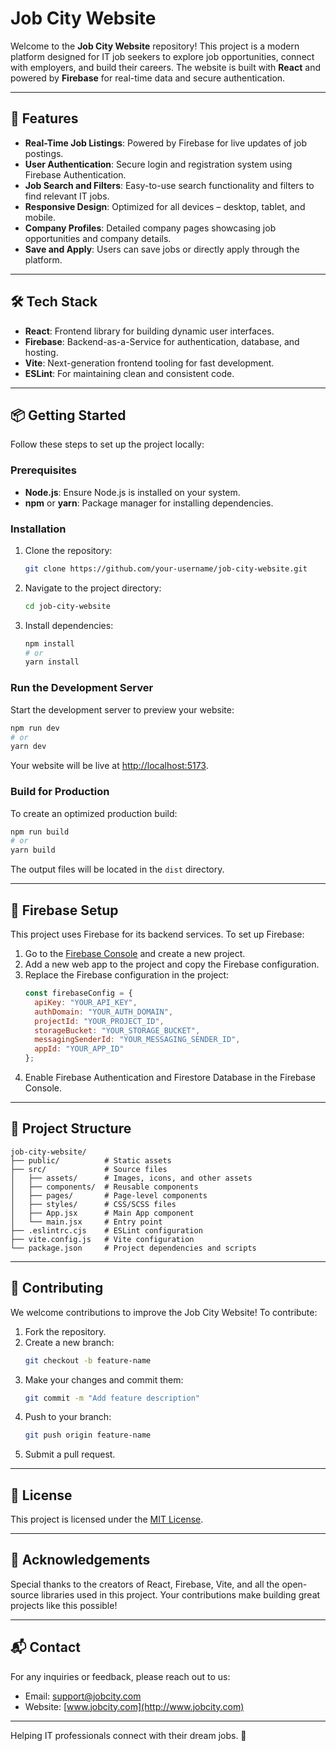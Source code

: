 # Job City Website

Welcome to the **Job City Website** repository! This project is a modern platform designed for IT job seekers to explore job opportunities, connect with employers, and build their careers. The website is built with **React** and powered by **Firebase** for real-time data and secure authentication.

---

## 🚀 Features

- **Real-Time Job Listings**: Powered by Firebase for live updates of job postings.
- **User Authentication**: Secure login and registration system using Firebase Authentication.
- **Job Search and Filters**: Easy-to-use search functionality and filters to find relevant IT jobs.
- **Responsive Design**: Optimized for all devices – desktop, tablet, and mobile.
- **Company Profiles**: Detailed company pages showcasing job opportunities and company details.
- **Save and Apply**: Users can save jobs or directly apply through the platform.

---

## 🛠️ Tech Stack

- **React**: Frontend library for building dynamic user interfaces.
- **Firebase**: Backend-as-a-Service for authentication, database, and hosting.
- **Vite**: Next-generation frontend tooling for fast development.
- **ESLint**: For maintaining clean and consistent code.

---

## 📦 Getting Started

Follow these steps to set up the project locally:

### Prerequisites

- **Node.js**: Ensure Node.js is installed on your system.
- **npm** or **yarn**: Package manager for installing dependencies.

### Installation

1. Clone the repository:
   ```bash
   git clone https://github.com/your-username/job-city-website.git
   ```

2. Navigate to the project directory:
   ```bash
   cd job-city-website
   ```

3. Install dependencies:
   ```bash
   npm install
   # or
   yarn install
   ```

### Run the Development Server

Start the development server to preview your website:
```bash
npm run dev
# or
yarn dev
```

Your website will be live at [http://localhost:5173](http://localhost:5173).

### Build for Production

To create an optimized production build:
```bash
npm run build
# or
yarn build
```

The output files will be located in the `dist` directory.

---

## 🔧 Firebase Setup

This project uses Firebase for its backend services. To set up Firebase:

1. Go to the [Firebase Console](https://console.firebase.google.com/) and create a new project.
2. Add a new web app to the project and copy the Firebase configuration.
3. Replace the Firebase configuration in the project:
   ```javascript
   const firebaseConfig = {
     apiKey: "YOUR_API_KEY",
     authDomain: "YOUR_AUTH_DOMAIN",
     projectId: "YOUR_PROJECT_ID",
     storageBucket: "YOUR_STORAGE_BUCKET",
     messagingSenderId: "YOUR_MESSAGING_SENDER_ID",
     appId: "YOUR_APP_ID"
   };
   ```
4. Enable Firebase Authentication and Firestore Database in the Firebase Console.

---

## 📂 Project Structure

```plaintext
job-city-website/
├── public/          # Static assets
├── src/             # Source files
│   ├── assets/      # Images, icons, and other assets
│   ├── components/  # Reusable components
│   ├── pages/       # Page-level components
│   ├── styles/      # CSS/SCSS files
│   ├── App.jsx      # Main App component
│   └── main.jsx     # Entry point
├── .eslintrc.cjs    # ESLint configuration
├── vite.config.js   # Vite configuration
└── package.json     # Project dependencies and scripts
```

---

## 🌟 Contributing

We welcome contributions to improve the Job City Website! To contribute:

1. Fork the repository.
2. Create a new branch:
   ```bash
   git checkout -b feature-name
   ```
3. Make your changes and commit them:
   ```bash
   git commit -m "Add feature description"
   ```
4. Push to your branch:
   ```bash
   git push origin feature-name
   ```
5. Submit a pull request.

---

## 📄 License

This project is licensed under the [MIT License](LICENSE).

---

## 🎉 Acknowledgements

Special thanks to the creators of React, Firebase, Vite, and all the open-source libraries used in this project. Your contributions make building great projects like this possible!

---

## 📬 Contact

For any inquiries or feedback, please reach out to us:

- Email: support@jobcity.com
- Website: [www.jobcity.com](http://www.jobcity.com)

---

Helping IT professionals connect with their dream jobs. 🚀
